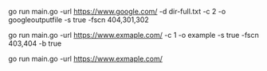 go run main.go -url https://www.google.com/ -d dir-full.txt -c 2 -o googleoutputfile -s true -fscn 404,301,302

go run main.go -url https://www.exmaple.com/ -c 1 -o example -s true -fscn 403,404 -b true

go run main.go -url https://www.exmaple.com/

